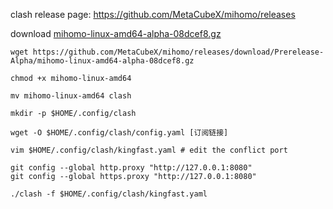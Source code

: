 clash release page: https://github.com/MetaCubeX/mihomo/releases

download [mihomo-linux-amd64-alpha-08dcef8.gz](https://github.com/MetaCubeX/mihomo/releases/download/Prerelease-Alpha/mihomo-linux-amd64-alpha-08dcef8.gz)
```
wget https://github.com/MetaCubeX/mihomo/releases/download/Prerelease-Alpha/mihomo-linux-amd64-alpha-08dcef8.gz

chmod +x mihomo-linux-amd64

mv mihomo-linux-amd64 clash

mkdir -p $HOME/.config/clash

wget -O $HOME/.config/clash/config.yaml [订阅链接]

vim $HOME/.config/clash/kingfast.yaml # edit the conflict port

git config --global http.proxy "http://127.0.0.1:8080"
git config --global https.proxy "http://127.0.0.1:8080"

./clash -f $HOME/.config/clash/kingfast.yaml
```